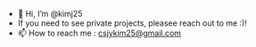 - 👋 Hi, I’m @kimj25
- If you need to see private projects, pleasee reach out to me :)!
- 📫 How to reach me : csjykim25@gmail.com

